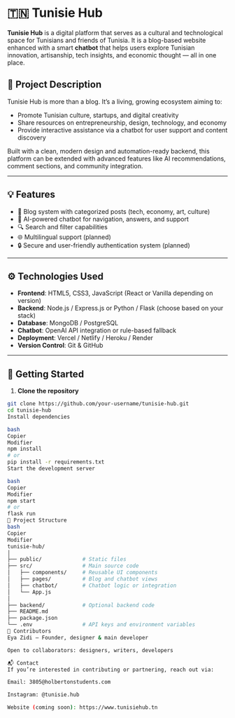 
# 🇹🇳 Tunisie Hub

**Tunisie Hub** is a digital platform that serves as a cultural and technological space for Tunisians and friends of Tunisia. It is a blog-based website enhanced with a smart **chatbot** that helps users explore Tunisian innovation, artisanship, tech insights, and economic thought — all in one place.

## 🧠 Project Description

Tunisie Hub is more than a blog. It’s a living, growing ecosystem aiming to:
- Promote Tunisian culture, startups, and digital creativity
- Share resources on entrepreneurship, design, technology, and economy
- Provide interactive assistance via a chatbot for user support and content discovery

Built with a clean, modern design and automation-ready backend, this platform can be extended with advanced features like AI recommendations, comment sections, and community integration.

---

## 💡 Features

- 📝 Blog system with categorized posts (tech, economy, art, culture)
- 🤖 AI-powered chatbot for navigation, answers, and support
- 🔍 Search and filter capabilities
- 🌐 Multilingual support (planned)
- 🔒 Secure and user-friendly authentication system (planned)

---

## ⚙️ Technologies Used

- **Frontend**: HTML5, CSS3, JavaScript (React or Vanilla depending on version)
- **Backend**: Node.js / Express.js or Python / Flask (choose based on your stack)
- **Database**: MongoDB / PostgreSQL
- **Chatbot**: OpenAI API integration or rule-based fallback
- **Deployment**: Vercel / Netlify / Heroku / Render
- **Version Control**: Git & GitHub

---

## 🏁 Getting Started

1. **Clone the repository**
```bash
git clone https://github.com/your-username/tunisie-hub.git
cd tunisie-hub
Install dependencies

bash
Copier
Modifier
npm install
# or
pip install -r requirements.txt
Start the development server

bash
Copier
Modifier
npm start
# or
flask run
📁 Project Structure
bash
Copier
Modifier
tunisie-hub/
│
├── public/             # Static files
├── src/                # Main source code
│   ├── components/     # Reusable UI components
│   ├── pages/          # Blog and chatbot views
│   ├── chatbot/        # Chatbot logic or integration
│   └── App.js
│
├── backend/            # Optional backend code
├── README.md
├── package.json
└── .env                # API keys and environment variables
🤝 Contributors
Eya Zidi — Founder, designer & main developer

Open to collaborators: designers, writers, developers

📬 Contact
If you’re interested in contributing or partnering, reach out via:

Email: 3805@holbertonstudents.com

Instagram: @tunisie.hub

Website (coming soon): https://www.tunisiehub.tn
